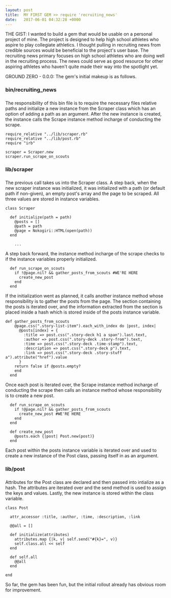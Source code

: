 ```yaml
---
layout: post
title:  MY FIRST GEM >> require 'recruiting_news' 
date:   2017-06-01 04:32:28 +0000
---
```



THE GIST: I wanted to build a gem that would be usable on a personal project of mine. The project is designed to help high school athletes who aspire to play collegiate athletics. I thought pulling in recruiting news from credible sources would be beneficial to the project's user base. The recruiting news primary focuses on high school athletes who are doing well in the recruiting process. The news could serve as good resource for other aspiring athletes who haven't quite made their way into the spotlight yet.

GROUND ZERO - 0.0.0: The gem's initial makeup is as follows. 

### bin/recruiting_news 
### 
The responsibility of this bin file is to require the necessary files relative paths and initialize a new instance from the Scraper class which has an option of adding a path as an argument. After the new instance is created, the instance calls the Scrape instance method incharge of conducting the scrape. 

```
require_relative "../lib/scraper.rb"
require_relative "../lib/post.rb"
require "irb"

scraper = Scraper.new
scraper.run_scrape_on_scouts
```

### lib/scraper 
### 
The previous call takes us into the Scraper class. A step back, when the new scraper instance was initialized, it was initialized with a path (or default path if non-given), an empty post's array and the page to be scraped. All three values are stored in instance variables. 
```
class Scraper

  def initialize(path = path)
    @posts = []
    @path = path
    @page = Nokogiri::HTML(open(path))
  end
	
	...
```

A step back forward, the instance method incharge of the scrape checks to if the instance variables properly initialized. 
```
  def run_scrape_on_scouts
    if !@page.nil? && gather_posts_from_scouts #WE'RE HERE 
      create_new_post
    end
  end
```
If the initialization went as planned, it calls another instance method whose responsibility is to gather the posts from the page. The section containing the posts is iterated over, and the information extracted from the section is placed inside a hash which is stored inside of the posts instance variable. 
```
def gather_posts_from_scouts
    @page.css(".story-list-item").each_with_index do |post, index|
      @posts[index] = {
        :title => post.css(".story-deck h1 a span").last.text,
        :author => post.css(".story-deck .story-from").text,
        :time => post.css(".story-deck .time-stamp").text,
        :description => post.css(".story-deck p").text,
        :link => post.css(".story-deck .story-stuff a").attribute("href").value
      }
    return false if @posts.empty?
    end
  end
```
Once each post is iterated over, the Scrape instance method incharge of conducting the scrape then calls an instance method whose responsibility is to create a new post. 
```
  def run_scrape_on_scouts
    if !@page.nil? && gather_posts_from_scouts
      create_new_post #WE'RE HERE 
    end
  end
```

```
  def create_new_post
    @posts.each {|post| Post.new(post)}
  end
```
Each post within the posts instance variable is iterated over and used to create a new instance of the Post class, passing itself in as an argument. 

### lib/post  
### 
Attributes for the Post class are declared and then passed into intialize as a hash. The attributes are iterated over and the send method is used to assign the keys and values. Lastly, the new instance is stored within the class variable.
```
class Post

  attr_accessor :title, :author, :time, :description, :link

  @@all = []

  def initialize(attributes)
    attributes.map {|k, v| self.send("#{k}=", v)}
    self.class.all << self
  end

  def self.all
    @@all
  end

end
```

So far, the gem has been fun, but the initial rollout already has obvious room for improvement. 

